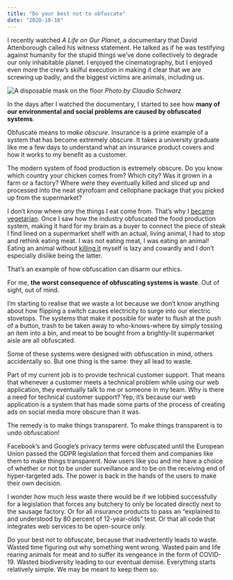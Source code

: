 ```yaml
---
title: "Do your best not to obfuscate"
date: "2020-10-18"
---
```


I recently watched *A Life on Our Planet*, a documentary that David Attenborough called his witness statement. He talked as if he was testifying against humanity for the stupid things we’ve done collectively to degrade our only inhabitable planet. I enjoyed the cinematography, but I enjoyed even more the crew’s skilful execution in making it clear that we are screwing up badly, and the biggest victims are animals, including us.

![A disposable mask on the floor](/images/obfuscation-and-covid19.jpg)
*Photo by Claudio Schwarz*

In the days after I watched the documentary, I started to see how **many of our environmental and social problems are caused by obfuscated systems**.

Obfuscate means to *make obscure*. Insurance is a prime example of a system that has become extremely obscure. It takes a university graduate like me a few days to understand what an insurance product covers and how it works to my benefit as a customer.

The modern system of food production is extremely obscure. Do you know which country your chicken comes from? Which city? Was it grown in a farm or a factory? Where were they eventually killed and sliced up and processed into the neat styrofoam and cellophane package that you picked up from the supermarket?

I don’t know where *any* the things I eat come from. That’s why I [became vegetarian](/2018-06-22-why-im-going-vegetarian/).  Once I saw how the industry obfuscated the food production system, making it hard for my brain as a buyer to connect the piece of steak I find lined on a supermarket shelf with an actual, living animal, I had to stop and rethink eating meat. I was not eating meat, I was eating an animal! Eating an animal without [killing it](/2016-08-03-killing-meat/) myself is lazy and cowardly and I don’t especially dislike being the latter.

That’s an example of how obfuscation can disarm our ethics.

For me, **the worst consequence of obfuscating systems is waste**. Out of sight, out of mind.

I’m starting to realise that we waste a lot because we don’t know anything about how flipping a switch causes electricity to surge into our electric stovetops. The systems that make it possible for water to flush at the push of a button, trash to be taken away to who-knows-where by simply tossing an item into a bin, and meat to be bought from a brightly-lit supermarket aisle are all obfuscated.

Some of these systems were designed with obfuscation in mind, others accidentally so. But one thing is the same: they all lead to waste.

Part of my current job is to provide technical customer support. That means that whenever a customer meets a technical problem while using our web application, they eventually talk to me or someone in my team. Why is there a need for technical customer support? Yep, it’s because our web application is a system that has made some parts of the process of creating ads on social media more obscure than it was.

The remedy is to make things transparent. To make things transparent is to undo obfuscation!

Facebook’s and Google’s privacy terms were obfuscated until the European Union passed the GDPR legislation that forced them and companies like them to make things transparent. Now users like you and me have a choice of whether or not to be under surveillance and to be on the receiving end of hyper-targeted ads. The power is back in the hands of the users to make their own decision.

I wonder how much less waste there would be if we lobbied successfully for a legislation that forces any butchery to only be located directly next to the sausage factory. Or for all insurance products to pass an “explained to and understood by 80 percent of 12-year-olds” test. Or that all code that integrates web services to be open-source only.

Do your best not to obfuscate, because that inadvertently leads to waste. Wasted time figuring out why something went wrong. Wasted pain and life rearing animals for meat and to suffer its vengeance in the form of COVID-19. Wasted biodiversity leading to our eventual demise. Everything starts relatively simple. We may be meant to keep them so.